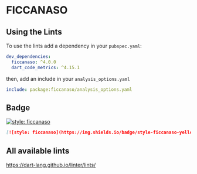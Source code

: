 # FICCANASO

## Using the Lints

To use the lints add a dependency in your `pubspec.yaml`:

```yaml
dev_dependencies:
  ficcanaso: ^4.0.0
  dart_code_metrics: ^4.15.1
```

then, add an include in your `analysis_options.yaml`

```yaml
include: package:ficcanaso/analysis_options.yaml
```

## Badge

[![style: ficcanaso](https://img.shields.io/badge/style-ficcanaso-yellow)](https://github.com/dbbd59/ficcanaso)

```md
[![style: ficcanaso](https://img.shields.io/badge/style-ficcanaso-yellow)](https://github.com/dbbd59/ficcanaso)
```

## All available lints

<https://dart-lang.github.io/linter/lints/>
